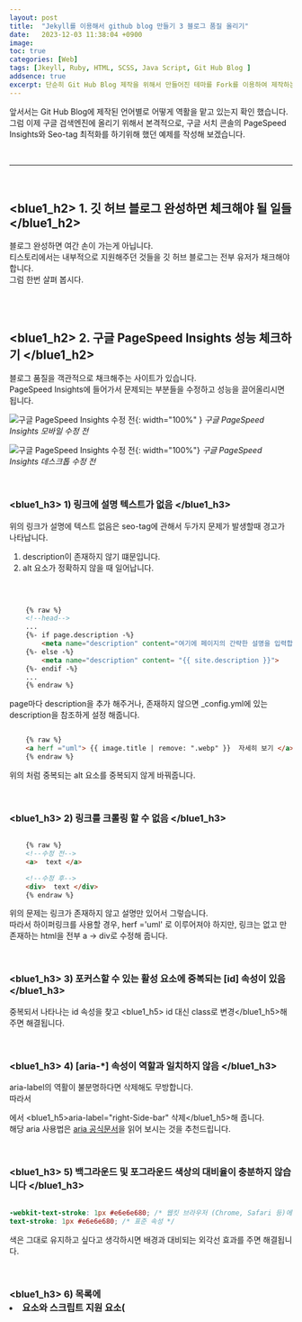 ```yaml
---
layout: post
title:  "Jekyll를 이용해서 github blog 만들기 3 블로그 품질 올리기"
date:   2023-12-03 11:38:04 +0900
image: 
toc: true
categories: [Web]
tags: [Jkeyll, Ruby, HTML, SCSS, Java Script, Git Hub Blog ]
addsence: true
excerpt: 단순히 Git Hub Blog 제작을 위해서 만들어진 테마를 Fork를 이용하여 제작하는 것이 아닌 Jekyll + Ruby + HTML + SCSS + Java Script를 사용하여 제작하는 방법을 설명하고 있습니다. 해당 과정은 블로그의 품질을 올리기위해 PageSpeed Insights와 Seo-tag 최적화하는 방법에 대해 설명하고 있습니다.
---
```


앞서서는 Git Hub Blog에 제작된 언어별로 어떻게 역활을 맡고 있는지 확인 했습니다.  
그럼 이제 구글 검색엔진에 올리기 위해서 본격적으로, 구글 서치 콘솔의 PageSpeed Insights와 Seo-tag 최적화를 하기위해 했던 예제를 작성해 보겠습니다.


<br>

---

<br>

## <blue1_h2> 1. 깃 허브 블로그 완성하면 체크해야 될 일들 </blue1_h2>
블로그 완성하면 여간 손이 가는게 아닙니다.  
티스토리에서는 내부적으로 지원해주던 것들을 깃 허브 블로그는 전부 유저가 채크해야 합니다.  
그럼 한번 살펴 봅시다.

<br>
<br>

## <blue1_h2> 2. 구글 PageSpeed Insights 성능 체크하기 </blue1_h2>

블로그 품질을 객관적으로 채크해주는 사이트가 있습니다.  
PageSpeed Insights에 들어가서 문제되는 부분들을 수정하고 성능을 끌어올리시면 됩니다.

![구글 PageSpeed Insights 수정 전](https://github.com/kj1241/kj1241.github.io/assets/22047442/edf188c1-7bce-41ba-9ec2-9706c99022f3){: width="100%" }
*구글 PageSpeed Insights 모바일 수정 전*


![구글 PageSpeed Insights 수정 전](https://github.com/kj1241/kj1241.github.io/assets/22047442/9d3318de-c79f-4dbb-ac16-86cd68236423){: width="100%"}
*구글 PageSpeed Insights 데스크톱 수정 전*

<br>

### <blue1_h3> 1) 링크에 설명 텍스트가 없음  </blue1_h3>

위의 링크가 설명에 텍스트 없음은 seo-tag에 관해서 두가지 문제가 발생할때 경고가 나타납니다.
1. description이 존재하지 않기 떄문입니다.
2. alt 요소가 정확하지 않을 때 일어납니다. 
  
<br>

```html

    {% raw %}
    <!--head-->
    ...
    {%- if page.description -%}
        <meta name="description" content="여기에 페이지의 간략한 설명을 입력합니다.">
    {%- else -%}
        <meta name="description" content= "{{ site.description }}">
    {%- endif -%}
    ...
    {% endraw %}

```
  
page마다 description을 추가 해주거나, 존재하지 않으면 _config.yml에 있는 description을 참조하게 설정 해줍니다.

  


```html 

    {% raw %}
    <a herf ="uml"> {{ image.title | remove: ".webp" }}  자세히 보기 </a> 
    {% endraw %}

```
  
위의 처럼 중복되는 alt 요소를 중복되지 않게 바꿔줍니다.  


  
<br>

### <blue1_h3> 2) 링크를 크롤링 할 수 없음  </blue1_h3>

```html

    {% raw %}
    <!--수정 전-->
    <a>  text </a>

    <!--수정 후-->
    <div>  text </div>
    {% endraw %}

```


위의 문제는 링크가 존재하지 않고 설명만 있어서 그렇습니다.  
따라서 하이퍼링크를 사용할 경우, herf ='uml' 로 이루어져야 하지만, 링크는 없고 만 존재하는 html을 전부 a → div로 수정해 줍니다.


<br>

### <blue1_h3> 3) 포커스할 수 있는 활성 요소에 중복되는 [id] 속성이 있음  </blue1_h3>

중복되서 나타나는 id 속성을 찾고 <blue1_h5> id 대신 class로 변경</blue1_h5>해 주면 해결됩니다.




<br>

### <blue1_h3> 4) [aria-*] 속성이 역할과 일치하지 않음  </blue1_h3>

aria-label의 역활이 불분명하다면 삭제해도 무방합니다.  
따라서 <div aria-label="right-Side-bar" id="right-side-bar"> 에서 <blue1_h5>aria-label="right-Side-bar" 삭제</blue1_h5>해 줍니다.  
해당 aria 사용법은 [aria 공식문서](https://developer.mozilla.org/en-US/docs/Web/Accessibility/ARIA/Roles/navigation_role)을 읽어 보시는 것을 추천드립니다.


<br>

### <blue1_h3> 5) 백그라운드 및 포그라운드 색상의 대비율이 충분하지 않습니다  </blue1_h3>


```scss
   
-webkit-text-stroke: 1px #e6e6e680; /* 웹킷 브라우저 (Chrome, Safari 등)에서 사용 */
text-stroke: 1px #e6e6e680; /* 표준 속성 */

```
색은 그대로 유지하고 싶다고 생각하시면 배경과 대비되는 외각선 효과를 주면 해결됩니다.


<br>

### <blue1_h3> 6) 목록에 <li> 요소와 스크립트 지원 요소(<script> 및 <template>)만 포함되지 않음  </blue1_h3>


```html

<!--수정 전-->
{% raw %}
<ul>
   <li>
        <a id="categories_title" href="{{ site.data._categories.url | relative_url }}">
            {{ site.data._categories.categories_title }} ({{site.posts | size}})
         </a>
        {% for item in site.data._categories.categories_list %}
            <dlv id="categories_list">
                <ul>
                    <li>
                        <div id="categories_item"> <!--href="{{ item.url }}"-->
                            {{ item.title }} 
                        </div>
                    </li>
                    <dlv id="categories_sub">
                        <ul>
                            {% for subitem in item.categories_sub_list %}
                                <li>
                                    <a href="{{ subitem.url }}">
                                        {{ subitem.title }} ({{site.categories[subitem.title] | size}})
                                    </a>
                                </li>
                            {% endfor %}
                        </ul>
                    </dlv>
                </ul>
            </dlv>
        {% endfor %}
    </li>
</ul>
{% endraw %}

```


```html

<!--수정 후-->
{% raw %}
<div id="categories">
    <ul>
        <li id="categories_li">
            <a id="categories_title" href="{{ site.data._categories.url | relative_url }}">
                {{ site.data._categories.categories_title }} ({{ site.posts | size }})
            </a>
             <ul id="categories_list">
                {% for item in site.data._categories.categories_list %}
                    <li id="categories_list_li">
                        <div id="categories_item">
                            {{ item.title }}
                            <ul id="categories_sub">
                                {% for subitem in item.categories_sub_list %}
                                    <li>
                                        <a href="{{ subitem.url }}">
                                            {{ subitem.title }} ({{ site.categories[subitem.title] | size }})
                                        </a>
                                    </li>
                                {% endfor %}
                            </ul>
                        </div>
                    </li>
                {% endfor %}
            </ul>
        </li>
    </ul>
</div>
{% endraw %}

```

위의 내용처럼 ul 또는 ol 안에 div 혹은 dlv가 존재하면 안됩니다.  
따라서 구조를 아래와 같이 전부 바꿔줍니다.  


<br>

### <blue1_h3> 7) 사용하지 않는 자바스크립트 줄이기  </blue1_h3>

```java 

{% raw %}
<!-- Google Tag Manager (noscript) -->
    <noscript><iframe src="https://www.googletagmanager.com/ns.html?id=GTM-5KWD8S2B"  height="0" width="0" style="display:none;visibility:hidden"></iframe></noscript>  
<!-- End Google Tag Manager (noscript) -->
{% endraw %}

```


```java

{% raw %}
{%- include google/google-analytics.html -%}
{% endraw %}

```

해당 사용되지 않는 자바 스크립트를 전부 삭제 해줍니다.  

<br>

### <blue1_h3> 8) 차세대 형식을 사용해 이미지 제공하기  </blue1_h3>

이미지확장자 형식인 png를 webp로 형식으로 변환 해주면 해결 됩니다.



<br>

### <blue1_h3> 9) 오프스크린 이미지 지연하기  </blue1_h3>


```html 

{% raw %}
<img src="image.jpg" alt="대체 텍스트" loading="lazy">
{% endraw %}

```

위와 같이 만약 페이지가 노출되지 않는 이미지를 로딩시키려고 한다면 lazy 속성을 주어서 지연시키면 됩니다.  


<br>

### <blue1_h3> 10) 결과물  </blue1_h3>

![구글 PageSpeed Insights  데스크톱 수정 후](https://github.com/kj1241/kj1241.github.io/assets/22047442/7702b0b5-db1c-4878-b7d8-c7f97711e53c){: width="100%"}
*구글 PageSpeed Insights  데스크톱 수정 후*
  
![구글 PageSpeed Insights  모바일 수정 후](https://github.com/kj1241/kj1241.github.io/assets/22047442/5671456a-1f9f-4efe-9ed1-d446e592ca0e){: width="100%"}
*구글 PageSpeed Insights  모바일 수정 후*
  

<br>
<br>

## <blue1_h2> 3. Seo-tag 최적화 하기 </blue1_h2>

구글 검색에 올릴려면 Seo-tag를 최적화 할 필요가 있습니다.  
그럼 Seo-tag를 최적화 하는 방법에 대해서 알아보도록 합시다.


<br>

### <blue1_h3> 1) 제목과 설명 </blue1_h3>

```html

{% raw %}
    <title>
        {{ page.title | default: site.title | escape }}
    </title>
{% endraw %}

```

위와 같이 포스트의 제목을 설정해 주었습니다.

```html

    {% raw %}
        <meta name="description" content="{{ page.excerpt | default: site.description | strip_html | normalize_whitespace | escape }}">
    {% endraw %}

```

또한 해당 설명을 메타 테그로 설정해 두었습니다.  

```html

  {% raw %}
  {% if page.tags %}
    <meta name="keywords" content="{{ page.tags | join: ', ' }}">
  {% endif %}
  {% endraw %}

```

해당 키워드도 메타 태그로 설정해 두었습니다.


<br>

### <blue1_h3> 2) sitemap </blue1_h3>

웹사이트 전체 구조를 담고있습니다.  

```xml

{% raw %}
---
layout: null
---

<?xml version="1.0" encoding="UTF-8"?>
<urlset xmlns:xsi="http://www.w3.org/2001/XMLSchema-instance"
        xsi:schemaLocation="http://www.sitemaps.org/schemas/sitemap/0.9 http://www.sitemaps.org/schemas/sitemap/0.9/sitemap.xsd"
        xmlns="http://www.sitemaps.org/schemas/sitemap/0.9">
    {% for post in site.posts %}
    <url>
        <loc>{{ site.url | remove: '/'}}{{ post.url | remove: '.html' }}</loc>
        {% if post.lastmod == null %}
        <lastmod>{{ post.date | date_to_xmlschema }}</lastmod>
        {% else %}
        <lastmod>{{ post.lastmod | date_to_xmlschema }}</lastmod>
        {% endif %}

        {% if post.sitemap.changefreq == null %}
        <changefreq>weekly</changefreq>
        {% else %}
        <changefreq>{{ post.sitemap.changefreq }}</changefreq>
        {% endif %}

        {% if post.sitemap.priority == null %}
        <priority>0.5</priority>
        {% else %}
        <priority>{{ post.sitemap.priority }}</priority>
        {% endif %}

    </url>
    {% endfor %}
</urlset>
{% endraw %}

```

사이트맵을 jekyll-sitemap 플러그 인으로 설정해도 되지만 xml파일을 만들어서 설정하였습니다.  
원하는 도메인이 전부 다름으로 처음하시는 분은 xml파일 만들기 보다는 플러그인 받으시는 것을 추천 드립니다.   

<br>

### <blue1_h3> 3) robots.txt </blue1_h3>

```txt

User-agent: Googlebot
Disallow: /Game_Jam/
Disallow: /Hackaton/
Disallow: /DirectX/
Disallow: /WinAPI/
Disallow: /Unity_TP/
Disallow: /Unreal_TP/
Disallow: /Server_TP/
Disallow: /AI/
Disallow: /Data_Base/
Disallow: /3Ds_Max/
Disallow: /Hackaton/
Disallow: /Houdini/
Disallow: /Tstory_Skin/
Disallow: /Git_Hub_Blog/

User-agent: Bingbot
Disallow: /Game_Jam/
Disallow: /Hackaton/
Disallow: /DirectX/
Disallow: /WinAPI/
Disallow: /Unity_TP/
Disallow: /Unreal_TP/
Disallow: /Server_TP/
Disallow: /AI/
Disallow: /Data_Base/
Disallow: /3Ds_Max/
Disallow: /Hackaton/
Disallow: /Houdini/
Disallow: /Tstory_Skin/
Disallow: /Git_Hub_Blog/

User-agent: *
Disallow: / 

Sitemap: https://kj1241.github.io/sitemap.xml

```

구글 봇과 빙봇의 접근만 허용하고 너머지 로봇의 접근을 허용하지 않기 위해 설정하였습니다.  
그리고 특정 포트폴리오용 사이트는 로봇이 접근하지 못하도록 설정하였습니다.  


<br>

### <blue1_h3> 3) Open Graph Tags </blue1_h3>

포스트가 소셜 사이트에 링크 되었을때 표시되는 내용에 대해 작업을 해야합니다.  
Open Graph Tags 프로토콜에 대해서 작업해줘야 할 필요성이 있습니다.  

위의 방법도 두가지가 있습니다.  
1. jekyll-seo-tag 플러그 인을 사용하여 관리하는 방법이 있습니다.
2. 직접 코드를 작성하는 방법이 있습니다.

```html

{% raw %}
    {%- seo -%} 
{% endraw %}

```

위의 방식 처럼 플러그인을 통하여 작성하셔도 됩니다.  


```html

{% raw %}
<meta name="og:site_name" content="{{ site.title }}" />
<meta name="og:title" content="{{ page.title | default: site.title | escape }}" />
<meta
  name="og:description"
  content="{{ page.excerpt | default: site.description | strip_html | normalize_whitespace | escape }}"
/>
<meta name="og:type" content="website" />
<meta name="og:url" content="{{ page.url | absolute_url }}" />
<meta
  name="og:image"
  content="{{ page.img }}"
/>
{% endraw %}

```
이처럼 [Open Graph 공식 사이트](https://ogp.me/)를 확인하시고 직접 작성하셔도 됩니다.  


<br>

---

<br>

위의 정도만 하시면 기본적으로 검색엔진에 올려 놓을 준비는 완료되었습니다.  
다음 편에서는 블로그를 작성하면서 일어났던 트러블 슈팅과 마크다운 작성 팁으로 돌아오겠습니다.  
읽어주셔서 감사합니다.